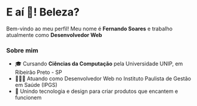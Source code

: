 <h1 align="left">E aí 👋! Beleza?</h1> 
<p>Bem-vindo ao meu perfil! Meu nome é <strong>Fernando Soares</strong> e trabalho atualmente como <strong>Desenvolvedor Web</strong></p>


<h3>Sobre mim</h3>
<ul>
<li>🎓 Cursando <b>Ciências da Computação</b> pela Universidade UNIP, em Ribeirão Preto - SP</li>
<li>👨🏻‍💻 Atuando como Desenvolvedor Web no Instituto Paulista de Gestão em Saúde (IPGS)</li>
<li>🚀 Unindo tecnologia e design para criar produtos que encantem e funcionem</li>
</ul>
